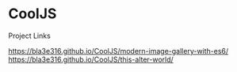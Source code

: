 # CoolJS

Project Links

https://bla3e316.github.io/CoolJS/modern-image-gallery-with-es6/
https://bla3e316.github.io/CoolJS/this-alter-world/

